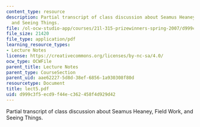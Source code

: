 ```yaml
---
content_type: resource
description: Partial transcript of class discussion about Seamus Heaney, Field Work,
  and Seeing Things.
file: /ol-ocw-studio-app/courses/21l-315-prizewinners-spring-2007/d999c3f5ecd9f44ec362458f4d929d42_lect5.pdf
file_size: 21420
file_type: application/pdf
learning_resource_types:
- Lecture Notes
license: https://creativecommons.org/licenses/by-nc-sa/4.0/
ocw_type: OCWFile
parent_title: Lecture Notes
parent_type: CourseSection
parent_uid: aae62227-5d8d-38ef-6856-1a930308f80d
resourcetype: Document
title: lect5.pdf
uid: d999c3f5-ecd9-f44e-c362-458f4d929d42
---
```

Partial transcript of class discussion about Seamus Heaney, Field Work, and Seeing Things.
